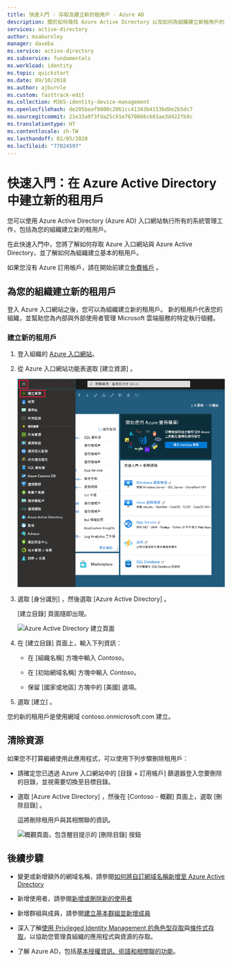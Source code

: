 ```yaml
---
title: 快速入門 - 存取及建立新的租用戶 - Azure AD
description: 關於如何尋找 Azure Active Directory 以及如何為組織建立新租用戶的指示。
services: active-directory
author: msaburnley
manager: daveba
ms.service: active-directory
ms.subservice: fundamentals
ms.workload: identity
ms.topic: quickstart
ms.date: 09/10/2018
ms.author: ajburnle
ms.custom: fasttrack-edit
ms.collection: M365-identity-device-management
ms.openlocfilehash: de205beaf9800c2061cc41343b4153bd0e2b5dc7
ms.sourcegitcommit: 21e33a0f3fda25c91e7670666c601ae3d422fb9c
ms.translationtype: HT
ms.contentlocale: zh-TW
ms.lasthandoff: 02/05/2020
ms.locfileid: "77024597"
---
```

# <a name="quickstart-create-a-new-tenant-in-azure-active-directory"></a>快速入門：在 Azure Active Directory 中建立新的租用戶
您可以使用 Azure Active Directory (Azure AD) 入口網站執行所有的系統管理工作，包括為您的組織建立新的租用戶。 

在此快速入門中，您將了解如何存取 Azure 入口網站與 Azure Active Directory，並了解如何為組織建立基本的租用戶。

如果您沒有 Azure 訂用帳戶，請在開始前建立[免費帳戶](https://azure.microsoft.com/free/) 。

## <a name="create-a-new-tenant-for-your-organization"></a>為您的組織建立新的租用戶
登入 Azure 入口網站之後，您可以為組織建立新的租用戶。 新的租用戶代表您的組織，並幫助您為內部與外部使用者管理 Microsoft 雲端服務的特定執行個體。

### <a name="to-create-a-new-tenant"></a>建立新的租用戶

1. 登入組織的 [Azure 入口網站](https://portal.azure.com/)。

1. 從 Azure 入口網站功能表選取 [建立資源]  。  

    ![Azure Active Directory 建立資源頁面](media/active-directory-access-create-new-tenant/azure-ad-portal.png)

1. 選取 [身分識別]  ，然後選取 [Azure Active Directory]  。

    [建立目錄]  頁面隨即出現。

    ![Azure Active Directory 建立頁面](media/active-directory-access-create-new-tenant/azure-ad-create-new-tenant.png)

1.  在 [建立目錄]  頁面上，輸入下列資訊：
    
    - 在 [組織名稱]  方塊中輸入 _Contoso_。

    - 在 [初始網域名稱]  方塊中輸入 _Contoso_。

    - 保留 [國家或地區]  方塊中的 [美國]  選項。

1. 選取 [建立]  。

您的新的租用戶是使用網域 contoso.onmicrosoft.com 建立。

## <a name="clean-up-resources"></a>清除資源
如果您不打算繼續使用此應用程式，可以使用下列步驟刪除租用戶：

- 請確定您已透過 Azure 入口網站中的 [目錄 + 訂用帳戶]  篩選器登入您要刪除的目錄，並視需要切換至目標目錄。
- 選取 [Azure Active Directory]  ，然後在 [Contoso - 概觀]  頁面上，選取 [刪除目錄]  。

    這將刪除租用戶與其相關聯的資訊。

    ![概觀頁面，包含醒目提示的 [刪除目錄] 按鈕](media/active-directory-access-create-new-tenant/azure-ad-delete-new-tenant.png)

## <a name="next-steps"></a>後續步驟
- 變更或新增額外的網域名稱，請參閱[如何將自訂網域名稱新增至 Azure Active Directory](add-custom-domain.md)

- 新增使用者，請參閱[新增或刪除新的使用者](add-users-azure-active-directory.md)

- 新增群組與成員，請參閱[建立基本群組並新增成員](active-directory-groups-create-azure-portal.md)

- 深入了解[使用 Privileged Identity Management 的角色型存取](../../role-based-access-control/pim-azure-resource.md)與[條件式存取](../../role-based-access-control/conditional-access-azure-management.md)，以協助您管理貴組織的應用程式與資源的存取。

- 了解 Azure AD，包括[基本授權資訊、術語和相關聯的功能](active-directory-whatis.md)。

